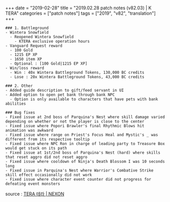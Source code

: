 +++
date = "2019-02-28"
title = "2019.02.28 patch notes (v82.03) | K TERA"
categories = ["patch notes"]
tags = ["2019", "v82", "translation"]
+++

```
### 1. Battleground
- Wintera Snowfield
  - Reopened Wintera Snowfield
    - KTERA exclusive operation hours
- Vanguard Request reward
  - 100 Gold
  - 1215 EP XP
  - 1650 item XP
  - Optional : [100 Gold|1215 EP XP]
- Win/loss reward
  - Win : 40x Wintera Battleground Tokens, 130,000 BC credits
  - Lose : 20x Wintera Battleground Tokens, 43,000 BC credits

### 2. Other
- Added guide description to gift/feed servant in UI
- Added option to open pet bank through bank NPC
  - Option is only available to characters that have pets with bank abilities

### Bug fixes
- Fixed issue at 2nd boss of Parquina's Nest where skill damage varied depending on whether or not the player is close to the center
- Fixed issue where Popori Brawler's final Rhythmic Blows hit animation was awkward
- Fixed issue where range on Priest's Focus Heal and Mystic's _ was different from its respective tooltip
- Fixed issue where NPC Ron in charge of leading party to Treasure Box would get stuck on its path
- Fixed issue at 1st/2nd boss of Parquina's Nest (hard) where skills that reset aggro did not reset aggro
- Fixed issue where cooldown of Ninja's Death Blossom I was 10 seconds long
- Fixed issue in Parquina's Nest where Warrior's Combative Strike skill effect occasionally did not work
- Fixed issue where character event counter did not progress for defeating event monsters
```

source : [TERA 테라 | NEXON](http://tera.nexon.com/news/update/view.aspx?n4articlesn=381)
